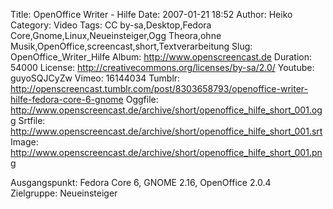 Title: OpenOffice Writer - Hilfe
Date: 2007-01-21 18:52
Author: Heiko
Category: Video
Tags: CC by-sa,Desktop,Fedora Core,Gnome,Linux,Neueinsteiger,Ogg Theora,ohne Musik,OpenOffice,screencast,short,Textverarbeitung
Slug: OpenOffice_Writer_Hilfe
Album: http://www.openscreencast.de
Duration: 54000
License: http://creativecommons.org/licenses/by-sa/2.0/
Youtube: guyoSQJCyZw
Vimeo: 16144034
Tumblr: http://openscreencast.tumblr.com/post/8303658793/openoffice-writer-hilfe-fedora-core-6-gnome
Oggfile: http://www.openscreencast.de/archive/short/openoffice_hilfe_short_001.ogg
Srtfile: http://www.openscreencast.de/archive/short/openoffice_hilfe_short_001.srt
Image: http://www.openscreencast.de/archive/short/openoffice_hilfe_short_001.png

Ausgangspunkt: Fedora Core 6, GNOME 2.16, OpenOffice 2.0.4  
Zielgruppe: Neueinsteiger  

